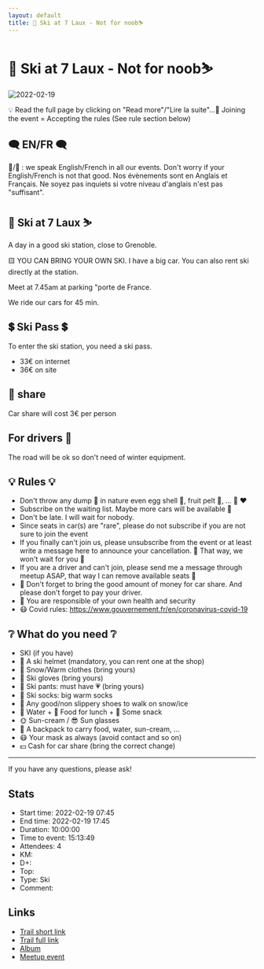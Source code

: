 ```yaml
---
layout: default
title: 🎿 Ski at 7 Laux - Not for noob⛷
---
```


# 🎿 Ski at 7 Laux - Not for noob⛷

![2022-02-19](../img/orig/2022-02-19.jpg)

💡 Read the full page by clicking on "Read more"/"Lire la suite"...💜
Joining the event = Accepting the rules (See rule section below)

##  🗨️ EN/FR 🗨️ 
🦅/🐓 : we speak English/French in all our events. Don't worry if your English/French is not that good. Nos évènements sont en Anglais et Français. Ne soyez pas inquiets si votre niveau d'anglais n'est pas "suffisant".

##  🎿 Ski at 7 Laux ⛷ 
A day in a good ski station, close to Grenoble.

🟨 YOU CAN BRING YOUR OWN SKI. I have a big car. You can also rent ski directly at the station.

Meet at 7.45am at parking "porte de France.

We ride our cars for 45 min.

##  💲 Ski Pass 💲 
To enter the ski station, you need a ski pass.
- 33€ on internet
- 36€ on site

##  🚗 share 
Car share will cost 3€ per person

##  For drivers 🚗 
The road will be ok so don't need of winter equipment.

##  💡 Rules 💡 
- Don't throw any dump 🚮 in nature even egg shell 🥚, fruit pelt 🍌, ... 🌳 ❤️
- Subscribe on the waiting list. Maybe more cars will be available 🚗
- Don't be late. I will wait for nobody.
- Since seats in car(s) are "rare", please do not subscribe if you are not sure to join the event
- If you finally can't join us, please unsubscribe from the event or at least write a message here to announce your cancellation. 💜 That way, we won't wait for you 💜
- If you are a driver and can't join, please send me a message through meetup ASAP, that way I can remove available seats 🚗
- 🚗 Don't forget to bring the good amount of money for car share. And please don't forget to pay your driver.
- 💟 You are responsible of your own health and security
- 😷 Covid rules: https://www.gouvernement.fr/en/coronavirus-covid-19

##  ❔ What do you need ❔ 
- SKI (if you have)
- 🧢 A ski helmet (mandatory, you can rent one at the shop)
- 🧥 Snow/Warm clothes (bring yours)
- 🧤 Ski gloves (bring yours)
- 👖 Ski pants: must have 💗 (bring yours)
- 🧦 Ski socks: big warm socks
- 🥾 Any good/non slippery shoes to walk on snow/ice
- 🧃 Water + 🥪 Food for lunch + 🍫 Some snack
- 🌞 Sun-cream / 😎 Sun glasses
- 🎒 A backpack to carry food, water, sun-cream, ...
- 😷 Your mask as always (avoid contact and so on)
- 💵 Cash for car share (bring the correct change)

-----------------------
If you have any questions, please ask!

## Stats

- Start time: 2022-02-19 07:45
- End time: 2022-02-19 17:45
- Duration: 10:00:00
- Time to event: 15:13:49
- Attendees: 4
- KM: 
- D+: 
- Top: 
- Type: Ski
- Comment: 

## Links

- [Trail short link]()
- [Trail full link]()
- [Album](https://binnette.github.io/GacImg2022/)
- [Meetup event](https://www.meetup.com/grenoble-adventure-club-english-french/events/284096109/)
